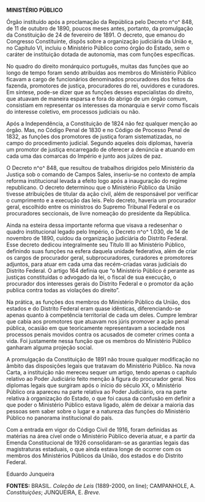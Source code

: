 **MINISTÉRIO PÚBLICO**

Órgão instituído após a proclamação da República pelo Decreto n^o^ 848,
de 11 de outubro de 1890, poucos meses antes, portanto, da promulgação
da Constituição de 24 de fevereiro de 1891. O decreto, que emanou do
Congresso Constituinte, dispôs sobre a organização judiciária da União
e, no Capítulo VI, incluiu o Ministério Público como órgão do Estado,
sem o caráter de instituição dotada de autonomia, mas com funções
específicas.

No quadro do direito monárquico português, muitas das funções que ao
longo de tempo foram sendo atribuídas aos membros do Ministério Público
ficavam a cargo de funcionários denominados procuradores dos feitos da
fazenda, promotores de justiça, procuradores do rei, ouvidores e
curadores. Em síntese, pode-se dizer que as funções desses especialistas
do direito, que atuavam de maneira esparsa e fora do abrigo de um órgão
comum, consistiam em representar os interesses da monarquia e servir
como fiscais do interesse coletivo, em processos judiciais ou não.

Após a Independência, a Constituição de 1824 não fez qualquer menção ao
órgão. Mas, no Código Penal de 1830 e no Código de Processo Penal de
1832, as funções dos promotores de justiça foram sistematizadas, no
campo do procedimento judicial. Segundo aqueles dois diplomas, haveria
um promotor de justiça encarregado de oferecer a denúncia e atuando em
cada uma das comarcas do Império e junto aos juízes de paz.

O Decreto n^o^ 848, que resultou de trabalhos dirigidos pelo Ministério
da Justiça sob o comando de Campos Sales, inseriu-se no contexto de
ampla reforma institucional levada a efeito logo após a inauguração do
regime republicano. O decreto determinou que o Ministério Público da
União tivesse atribuições de titular da ação civil, além de responsável
por verificar o cumprimento e a execução das leis. Pelo decreto, haveria
um procurador geral, escolhido entre os ministros do Supremo Tribunal
Federal e os procuradores seccionais, de livre nomeação do presidente da
República.

Ainda na esteira dessa importante reforma que visava a redesenhar o
quadro institucional legado pelo Império, o Decreto n^o^ 1.030, de 14 de
novembro de 1890, cuidou da organização judiciária do Distrito Federal.
Esse decreto dedicou integralmente seu Título III ao Ministério Público,
definindo suas funções na esfera daquela unidade federativa, além de
criar os cargos de procurador geral, subprocuradores, curadores e
promotores adjuntos, para atuar em cada uma das recém-criadas varas
judiciais do Distrito Federal. O artigo 164 definia que “o Ministério
Público é perante as justiças constituídas o advogado da lei, o fiscal
de sua execução, o procurador dos interesses gerais do Distrito Federal
e o promotor da ação publica contra todas as violações do direito”.

Na prática, as funções dos membros do Ministério Público da União, dos
estados e do Distrito Federal eram quase idênticas, diferenciando-se
apenas quanto à competência territorial de cada um deles. Cumpre lembrar
que cabia aos promotores que atuavam nos júris promover a ação penal
pública, ocasião em que teoricamente representavam a sociedade nos
processos penais movidos contra os acusados de cometer crimes conta a
vida. Foi justamente nessa função que os membros do Ministério Público
ganharam alguma projeção social.

A promulgação da Constituição de 1891 não trouxe qualquer modificação no
âmbito das disposições legais que tratavam do Ministério Público. Na
nova Carta, a instituição não mereceu sequer um artigo, tendo apenas o
capítulo relativo ao Poder Judiciário feito menção à figura do
procurador geral. Nos diplomas legais que surgiram após o início do
século XX, o Ministério Público ora apareceu na parte relativa ao Poder
Judiciário, ora na parte relativa à organização do Estado, o que foi
causa da confusão em definir a que poder o Ministério Público estava
ligado, além de deixar a maioria das pessoas sem saber sobre o lugar e a
natureza das funções do Ministério Público no panorama institucional do
país.

Com a entrada em vigor do Código Civil de 1916, foram definidas as
matérias na área cível onde o Ministério Público deveria atuar, e a
partir da Emenda Constitucional de 1926 consolidaram-se as garantias
legais das magistraturas estaduais, o que ainda estava longe de ocorrer
com os membros dos Ministérios Públicos da União, dos estados e do
Distrito Federal.

Eduardo Junqueira

**FONTES:** BRASIL. *Coleção de Leis* (1889-2000, on line); CAMPANHOLE,
A. *Constituições*; JUNQUEIRA, E. *Breve.*
